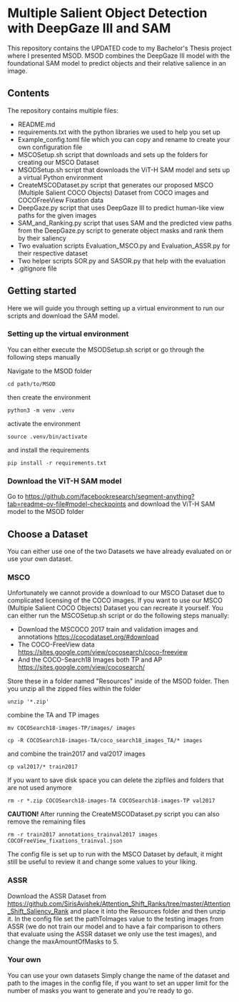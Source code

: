 # Multiple Salient Object Detection with DeepGaze III and SAM

This repository contains the UPDATED code to my Bachelor's Thesis project where I presented MSOD. MSOD combines the DeepGaze III model with the foundational SAM model to predict objects and their relative salience in an image.

## Contents

The repository contains multiple files:
- README.md
- requirements.txt with the python libraries we used to help you set up
- Example_config.toml file which you can copy and rename to create your own configuration file
- MSCOSetup.sh script that downloads and sets up the folders for creating our MSCO Dataset
- MSODSetup.sh script that downloads the ViT-H SAM model and sets up a virtual Python environment
- CreateMSCODataset.py script that generates our proposed MSCO (Multiple Salient COCO Objects) Dataset from COCO images and COCOFreeView Fixation data
- DeepGaze.py script that uses DeepGaze III to predict human-like view paths for the given images
- SAM_and_Ranking.py script that uses SAM and the predicted view paths from the DeepGaze.py script to generate object masks and rank them by their saliency
- Two evaluation scripts Evaluation_MSCO.py and Evaluation_ASSR.py for their respective dataset
- Two helper scripts SOR.py and SASOR.py that help with the evaluation
- .gitignore file

## Getting started

Here we will guide you through setting up a virtual environment to run our scripts and download the SAM model.

### Setting up the virtual environment
You can either execute the MSODSetup.sh script or go through the following steps manually

Navigate to the MSOD folder
```
cd path/to/MSOD
```
then create the environment
```
python3 -m venv .venv
```
activate the environment
```
source .venv/bin/activate
```
and install the requirements
```
pip install -r requirements.txt
```

### Download the ViT-H SAM model

Go to https://github.com/facebookresearch/segment-anything?tab=readme-ov-file#model-checkpoints and download the ViT-H SAM model to the MSOD folder

## Choose a Dataset

You can either use one of the two Datasets we have already evaluated on or use your own dataset.

### MSCO

Unfortunately we cannot provide a download to our MSCO Dataset due to complicated licensing of the COCO images. If you want to use our MSCO (Multiple Salient COCO Objects) Dataset you can recreate it yourself. You can either run the MSCOSetup.sh script or do the following steps manually:

- Download the MSCOCO 2017 train and validation images and annotations https://cocodataset.org/#download
- The COCO-FreeView data https://sites.google.com/view/cocosearch/coco-freeview
- And the COCO-Search18 Images both TP and AP https://sites.google.com/view/cocosearch/

Store these in a folder named "Resources" inside of the MSOD folder. Then you unzip all the zipped files within the folder
```
unzip '*.zip'
```
combine the TA and TP images
```
mv COCOSearch18-images-TP/images/ images

cp -R COCOSearch18-images-TA/coco_search18_images_TA/* images
```
and combine the train2017 and val2017 images
```
cp val2017/* train2017
```
If you want to save disk space you can delete the zipfiles and folders that are not used anymore
```
rm -r *.zip COCOSearch18-images-TA COCOSearch18-images-TP val2017
```
**CAUTION!** After running the CreateMSCODataset.py script you can also remove the remaining files
```
rm -r train2017 annotations_trainval2017 images COCOFreeView_fixations_trainval.json
```

The config file is set up to run with the MSCO Dataset by default, it might still be useful to review it and change some values to your liking.

### ASSR

Download the ASSR Dataset from https://github.com/SirisAvishek/Attention_Shift_Ranks/tree/master/Attention_Shift_Saliency_Rank and place it into the Resources folder and then unzip it. In the config file set the pathToImages value to the testing images from ASSR (we do not train our model and to have a fair comparison to others that evaluate using the ASSR dataset we only use the test images), and change the maxAmountOfMasks to 5.

### Your own

You can use your own datasets Simply change the name of the dataset and path to the images in the config file, if you want to set an upper limit for the number of masks you want to generate and you're ready to go.
